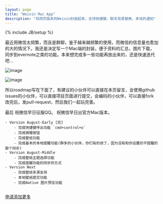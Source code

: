 ```yaml
---
layout: page
title: "Weixin Mac App"
description: "将网页版本的Weixin封装起来，支持快捷键，聊天背景替换，本地的通知"
---
```

{% include JB/setup %}

最近用微信太频繁，而且是群聊，鉴于越来越频繁的使用，而微信的信息量也愈加的大的情况下。我还是决定写一个Mac端的封装，便于资料的汇总，图片下载，同步到evernote之类的功能。本来想完成多一些功能再放出来的，还是快速迭代吧...

![image](http://pic.yupoo.com/aladdin-lamps_v/D3nq8EJU/zx2Vu.png)

![image](http://pic.yupoo.com/aladdin-lamps_v/D3nsQLK1/l9J0O.png)

所以roadmap写在下面了，有建议的小伙伴可以直接在本页留言，会使用github issues的小伙伴，可以直接项目页面进行提交，会编码的小伙伴，可以直接fork 改完后，发pull-request，然后我们一起玩完善。

最后
祝微信早日征服QQ。
祝微信早日出官方Mac版本。

```
- Version August-Early [完]
    - 完成快捷键呼出功能 `cmd+control+o`
    - 完成捐赠按钮
    - 完成壁纸功能
    - 完成基本的本地提醒功能(群多的小伙伴，你们有的烦了，因为没有和你设置的不提醒的那个同步)
- Version August-Middle 
    - 完成壁纸主题选择功能
    - 完成提醒功能的同步的方式
- Version Next
    - 完成壁纸多源支持
    - 本地壁纸提交功能
    - 完成Native 图片预览功能
    
```

[申请添加更多](https://github.com/iAladdin/Weixin-Mac/issues)